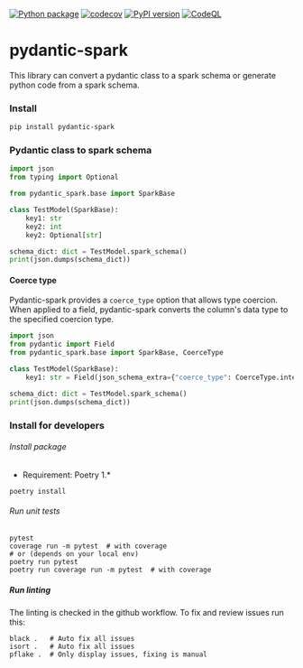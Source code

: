 [![Python package](https://github.com/godatadriven/pydantic-spark/actions/workflows/python-package.yml/badge.svg)](https://github.com/godatadriven/pydantic-spark/actions/workflows/python-package.yml)
[![codecov](https://codecov.io/gh/godatadriven/pydantic-spark/branch/main/graph/badge.svg?token=5L08GOERAW)](https://codecov.io/gh/godatadriven/pydantic-spark)
[![PyPI version](https://badge.fury.io/py/pydantic-spark.svg)](https://badge.fury.io/py/pydantic-spark)
[![CodeQL](https://github.com/godatadriven/pydantic-spark/actions/workflows/codeql-analysis.yml/badge.svg)](https://github.com/godatadriven/pydantic-spark/actions/workflows/codeql-analysis.yml)

# pydantic-spark

This library can convert a pydantic class to a spark schema or generate python code from a spark schema.

### Install

```bash
pip install pydantic-spark
```

### Pydantic class to spark schema

```python
import json
from typing import Optional

from pydantic_spark.base import SparkBase

class TestModel(SparkBase):
    key1: str
    key2: int
    key2: Optional[str]

schema_dict: dict = TestModel.spark_schema()
print(json.dumps(schema_dict))

```
#### Coerce type
Pydantic-spark provides a `coerce_type` option that allows type coercion.
When applied to a field, pydantic-spark converts the column's data type to the specified coercion type.

```python
import json
from pydantic import Field
from pydantic_spark.base import SparkBase, CoerceType

class TestModel(SparkBase):
    key1: str = Field(json_schema_extra={"coerce_type": CoerceType.integer})

schema_dict: dict = TestModel.spark_schema()
print(json.dumps(schema_dict))

```


### Install for developers

###### Install package

- Requirement: Poetry 1.*

```shell
poetry install
```

###### Run unit tests
```shell
pytest
coverage run -m pytest  # with coverage
# or (depends on your local env)
poetry run pytest
poetry run coverage run -m pytest  # with coverage
```

##### Run linting

The linting is checked in the github workflow. To fix and review issues run this:
```shell
black .   # Auto fix all issues
isort .   # Auto fix all issues
pflake .  # Only display issues, fixing is manual
```
